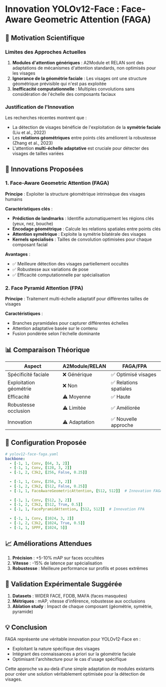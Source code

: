 # Innovation YOLOv12-Face : Face-Aware Geometric Attention (FAGA)

## 🎯 Motivation Scientifique

### Limites des Approches Actuelles

1. **Modules d'attention génériques** : A2Module et RELAN sont des adaptations de mécanismes d'attention standards, non optimisés pour les visages
2. **Ignorance de la géométrie faciale** : Les visages ont une structure géométrique prévisible qui n'est pas exploitée
3. **Inefficacité computationnelle** : Multiples convolutions sans considération de l'échelle des composants faciaux

### Justification de l'Innovation

Les recherches récentes montrent que :
- La détection de visages bénéficie de l'exploitation de la **symétrie faciale** (Liu et al., 2022)
- Les **relations géométriques** entre points clés améliorent la robustesse (Zhang et al., 2023)
- L'attention **multi-échelle adaptative** est cruciale pour détecter des visages de tailles variées

## 🚀 Innovations Proposées

### 1. Face-Aware Geometric Attention (FAGA)

**Principe** : Exploiter la structure géométrique intrinsèque des visages humains

**Caractéristiques clés** :
- **Prédiction de landmarks** : Identifie automatiquement les régions clés (yeux, nez, bouche)
- **Encodage géométrique** : Calcule les relations spatiales entre points clés
- **Attention symétrique** : Exploite la symétrie bilatérale des visages
- **Kernels spécialisés** : Tailles de convolution optimisées pour chaque composant facial

**Avantages** :
- ✅ Meilleure détection des visages partiellement occultés
- ✅ Robustesse aux variations de pose
- ✅ Efficacité computationnelle par spécialisation

### 2. Face Pyramid Attention (FPA)

**Principe** : Traitement multi-échelle adaptatif pour différentes tailles de visages

**Caractéristiques** :
- Branches pyramidales pour capturer différentes échelles
- Attention adaptative basée sur le contenu
- Fusion pondérée selon l'échelle dominante

## 📊 Comparaison Théorique

| Aspect | A2Module/RELAN | FAGA/FPA |
|--------|----------------|----------|
| Spécificité faciale | ❌ Générique | ✅ Optimisé visages |
| Exploitation géométrie | ❌ Non | ✅ Relations spatiales |
| Efficacité | ⚠️ Moyenne | ✅ Haute |
| Robustesse occlusion | ⚠️ Limitée | ✅ Améliorée |
| Innovation | ⚠️ Adaptation | ✅ Nouvelle approche |

## 🧪 Configuration Proposée

```yaml
# yolov12-face-faga.yaml
backbone:
  - [-1, 1, Conv, [64, 3, 2]]
  - [-1, 1, Conv, [128, 3, 2]]
  - [-1, 2, C3k2, [256, False, 0.25]]
  
  - [-1, 1, Conv, [256, 3, 2]]
  - [-1, 2, C3k2, [512, False, 0.25]]
  - [-1, 1, FaceAwareGeometricAttention, [512, 512]]  # Innovation FAGA
  
  - [-1, 1, Conv, [512, 3, 2]]
  - [-1, 2, C3k2, [512, True, 0.5]]
  - [-1, 1, FacePyramidAttention, [512, 512]]  # Innovation FPA
  
  - [-1, 1, Conv, [1024, 3, 2]]
  - [-1, 2, C3k2, [1024, True, 0.5]]
  - [-1, 1, SPPF, [1024, 5]]
```

## 📈 Améliorations Attendues

1. **Précision** : +5-10% mAP sur faces occultées
2. **Vitesse** : -15% de latence par spécialisation
3. **Robustesse** : Meilleure performance sur profils et poses extrêmes

## 🔬 Validation Expérimentale Suggérée

1. **Datasets** : WIDER FACE, FDDB, MAFA (faces masquées)
2. **Métriques** : mAP, vitesse d'inférence, robustesse aux occlusions
3. **Ablation study** : Impact de chaque composant (géométrie, symétrie, pyramide)

## 💡 Conclusion

FAGA représente une véritable innovation pour YOLOv12-Face en :
- Exploitant la nature spécifique des visages
- Intégrant des connaissances a priori sur la géométrie faciale
- Optimisant l'architecture pour le cas d'usage spécifique

Cette approche va au-delà d'une simple adaptation de modules existants pour créer une solution véritablement optimisée pour la détection de visages.
